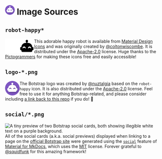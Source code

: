 <h1>
<picture>
<img alt="Botstrap Logo" src="/docs/images/logo-48.png" width=32>
</picture>
Image Sources
</h1>

## `robot-happy*`

<img alt="A white happy robot, only visible in dark mode." src="./robot-happy-white.png#gh-dark-mode-only" align="left"><img alt="A black happy robot, only visible in light mode." src="./robot-happy-black.png#gh-light-mode-only" align="left">

This adorable happy robot is available from [Material Design Icons] and was originally
created by [@coltonwiscombe]. It is distributed under the [Apache-2.0] license. Huge
thanks to the [Pictogrammers] for making these icons free and easily accessible!

[material design icons]: https://materialdesignicons.com/icon/robot-happy
[@coltonwiscombe]: https://twitter.com/coltonwiscombe
[apache-2.0]: https://github.com/Templarian/MaterialDesign/blob/master/LICENSE
[pictogrammers]: https://pictogrammers.com/

## `logo-*.png`

<img alt="The Botstrap logo; a happy robot inside a purple circle." src="./logo-48.png" align="left">

The Botstrap logo was created by [@nuztalgia] based on the `robot-happy` icon. It is
also distributed under the [Apache-2.0](/LICENSE) license. Feel free to use it for
anything Botstrap-related, and please consider including [a link back to this repo] if
you do! :purple_heart:

[@nuztalgia]: https://github.com/nuztalgia
[a link back to this repo]: https://github.com/nuztalgia/botstrap

## `social/*.png`

<a href="./social"><img alt="A tiny preview of two Botstrap social cards, both showing illegible white text on a purple background." src="https://user-images.githubusercontent.com/95021853/204147732-cdc08e3e-1c36-4bac-848a-4d347029bbb9.png" align="left"></a>

All of the social cards (a.k.a. social previews) displayed when linking to a page on the
[official Botstrap site] were generated using the [`social`] feature of [Material for
MkDocs], which uses the [MIT] license. Forever grateful to [@squidfunk] for this amazing
framework!

[official botstrap site]: https://botstrap.readthedocs.io/
[`social`]: https://squidfunk.github.io/mkdocs-material/setup/setting-up-social-cards/
[material for mkdocs]: https://squidfunk.github.io/mkdocs-material/
[mit]: https://github.com/squidfunk/mkdocs-material/blob/master/LICENSE
[@squidfunk]: https://github.com/squidfunk
